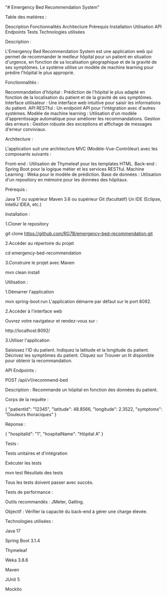 "# Emergency Bed Recommendation System"

Table des matières :

Description
Fonctionnalités
Architecture
Prérequis
Installation
Utilisation
API Endpoints
Tests
Technologies utilisées

Description :

L'Emergency Bed Recommendation System est une application web qui permet de recommander le meilleur hôpital pour un patient en situation d'urgence, en fonction de sa localisation géographique et de la gravité de ses symptômes. Le système utilise un modèle de machine learning pour prédire l'hôpital le plus approprié.

Fonctionnalités :

Recommandation d'hôpital : Prédiction de l'hôpital le plus adapté en fonction de la localisation du patient et de la gravité de ses symptômes.
Interface utilisateur : Une interface web intuitive pour saisir les informations du patient.
API RESTful : Un endpoint API pour l'intégration avec d'autres systèmes.
Modèle de machine learning : Utilisation d'un modèle d'apprentissage automatique pour améliorer les recommandations.
Gestion des erreurs : Gestion robuste des exceptions et affichage de messages d'erreur conviviaux.

Architecture :

L'application suit une architecture MVC (Modèle-Vue-Contrôleur) avec les composants suivants :

Front-end : Utilisation de Thymeleaf pour les templates HTML.
Back-end : Spring Boot pour la logique métier et les services RESTful.
Machine Learning : Weka pour le modèle de prédiction.
Base de données : Utilisation d'un repository en mémoire pour les données des hôpitaux.

Prérequis :

Java 17 ou supérieur
Maven 3.6 ou supérieur
Git (facultatif)
Un IDE (Eclipse, IntelliJ IDEA, etc.)

Installation :

1.Cloner le repository

git clone https://github.com/RG7B/emergency-bed-recommendation.git

2.Accéder au répertoire du projet

cd emergency-bed-recommendation

3.Construire le projet avec Maven

mvn clean install

Utilisation :

1.Démarrer l'application

mvn spring-boot:run
L'application démarre par défaut sur le port 8092.

2.Accéder à l'interface web

Ouvrez votre navigateur et rendez-vous sur :

http://localhost:8092/

3.Utiliser l'application

Saisissez l'ID du patient.
Indiquez la latitude et la longitude du patient.
Décrivez les symptômes du patient.
Cliquez sur Trouver un lit disponible pour obtenir la recommandation.

API Endpoints :

POST /api/v1/recommend-bed

Description : Recommande un hôpital en fonction des données du patient.

Corps de la requête :

{
  "patientId": "12345",
  "latitude": 48.8566,
  "longitude": 2.3522,
  "symptoms": "Douleurs thoraciques"
}

Réponse :

{
  "hospitalId": "1",
  "hospitalName": "Hôpital A"
}

Tests :

Tests unitaires et d'intégration

Exécuter les tests

mvn test
Résultats des tests

Tous les tests doivent passer avec succès.

Tests de performance :

Outils recommandés : JMeter, Gatling.

Objectif : Vérifier la capacité du back-end à gérer une charge élevée.

Technologies utilisées :

Java 17

Spring Boot 3.1.4

Thymeleaf

Weka 3.8.6

Maven

JUnit 5

Mockito
